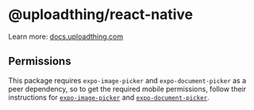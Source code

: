 # @uploadthing/react-native

Learn more: [docs.uploadthing.com](https://docs.uploadthing.com)

## Permissions

This package requires `expo-image-picker` and `expo-document-picker` as a peer dependency, so to get the required mobile permissions, follow their instructions for [`expo-image-picker`](https://github.com/expo/expo/tree/sdk-48/packages/expo-image-picker#readme) and [`expo-document-picker`](https://github.com/expo/expo/tree/sdk-48/packages/expo-document-picker#readme).
